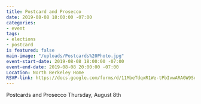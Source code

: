 ```yaml
---
title: Postcard and Prosecco
date: 2019-08-08 18:00:00 -07:00
categories:
- event
tags:
- elections
- postcard
is featured: false
main-image: "/uploads/Postcards%20Photo.jpg"
event-start-date: 2019-08-08 18:00:00 -07:00
event-end-date: 2019-08-08 20:00:00 -07:00
Location: North Berkeley Home
RSVP-link: https://docs.google.com/forms/d/11MbeTdqxR1We-tPbIvwARAGW9SqUdRcxK5E-Z79zZN8/edit
---
```


Postcards and Prosecco Thursday, August 8th